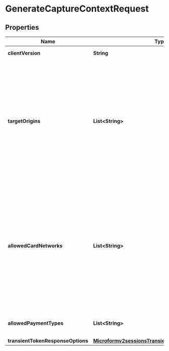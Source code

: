 
# GenerateCaptureContextRequest

## Properties
Name | Type | Description | Notes
------------ | ------------- | ------------- | -------------
**clientVersion** | **String** | Specify the version of Microform that you want to use.  |  [optional]
**targetOrigins** | **List&lt;String&gt;** | The [target origin](https://developer.mozilla.org/en-US/docs/Glossary/Origin) of the website on which you will be launching Microform is defined by the scheme (protocol), hostname (domain) and port number (if used).    You must use https://hostname (unless you use http://localhost) Wildcards are NOT supported.  Ensure that subdomains are included. Any valid top-level domain is supported (e.g. .com, .co.uk, .gov.br etc)  Examples:   - https://example.com   - https://subdomain.example.com   - https://example.com:8080&lt;br&gt;&lt;br&gt;  If you are embedding within multiple nested iframes you need to specify the origins of all the browser contexts used, for example:    targetOrigins: [     \&quot;https://example.com\&quot;,     \&quot;https://basket.example.com\&quot;,     \&quot;https://ecom.example.com\&quot;   ]  |  [optional]
**allowedCardNetworks** | **List&lt;String&gt;** | The list of card networks you want to use for this Microform transaction.  Microform currently supports the following card networks: - VISA - MASTERCARD - AMEX - CARNET - CARTESBANCAIRES - CUP - DINERSCLUB - DISCOVER - EFTPOS - ELO - JCB - JCREW - MADA - MAESTRO - MEEZA  **Important:**    - When integrating Microform (Card) at least one card network should be specified in the allowedCardNetworks field in the capture context request.   - When integrating Microform (ACH/Echeck) the allowedCardNetworks field is not required in the capture context request.   - When integrating both Microform (Card) and Microform (ACH/Echeck) at least one card network should be specified in the allowedCardNetworks field in the capture context request.  |  [optional]
**allowedPaymentTypes** | **List&lt;String&gt;** | The payment types that are allowed for the merchant.    Possible values when launching Microform: - CARD - CHECK &lt;br&gt;&lt;br&gt;  |  [optional]
**transientTokenResponseOptions** | [**Microformv2sessionsTransientTokenResponseOptions**](Microformv2sessionsTransientTokenResponseOptions.md) |  |  [optional]



